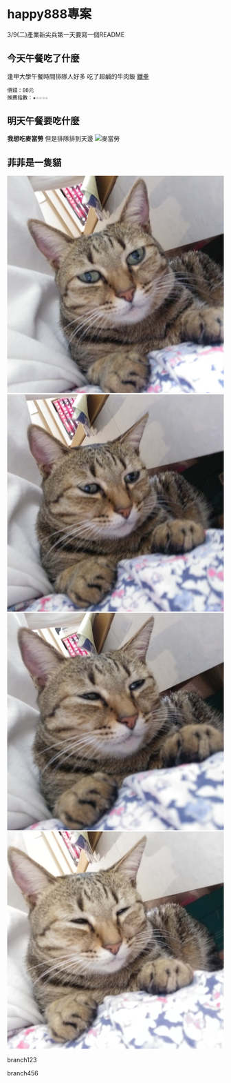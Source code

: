 # happy888專案
3/9(二)產業新尖兵第一天要寫一個README

## 今天午餐吃了什麼
逢甲大學午餐時間排隊人好多
吃了超鹹的牛肉飯 [鐵拳](https://www.facebook.com/ironbeatsteak/)
```bash
價錢：80元
推薦指數：★☆☆☆☆
```

## 明天午餐要吃什麼
**我想吃麥當勞**
但是排隊排到天邊
![麥當勞](https://cc.tvbs.com.tw/img/program/upload/2020/11/04/20201104155314-cdb87dcb.jpg)

## 菲菲是一隻貓
![菲菲想睡1](images/Eu_Q-mZVEAIDijZ.jpg)
![菲菲想睡2](images/Eu_Q_qpVoAEK9JP.jpg)
![菲菲想睡3](images/Eu_RAysUUAAAvt6.jpg)
![菲菲想睡4](images/Eu_RBziVoAUrVrD.jpg)

branch123  
  
branch456  
